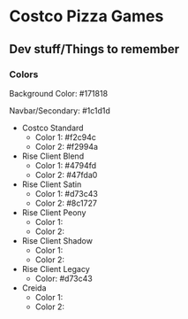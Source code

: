 # Costco Pizza Games

## Dev stuff/Things to remember

### Colors
Background Color: #171818

Navbar/Secondary: #1c1d1d

- Costco Standard
   - Color 1: #f2c94c
   - Color 2: #f2994a
- Rise Client Blend
   - Color 1: #4794fd
   - Color 2: #47fda0
- Rise Client Satin
   - Color 1: #d73c43
   - Color 2: #8c1727
- Rise Client Peony
   - Color 1: 
   - Color 2: 
- Rise Client Shadow
   - Color 1: 
   - Color 2: 
- Rise Client Legacy
   - Color: #d73c43
- Creida
   - Color 1: 
   - Color 2: 

